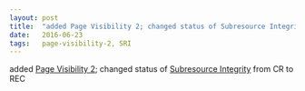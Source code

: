```yaml
---
layout: post
title:  "added Page Visibility 2; changed status of Subresource Integrity from CR to REC"
date:   2016-06-23
tags:   page-visibility-2, SRI
---
```


added [Page Visibility 2](/spec/page-visibility-2); changed status of [Subresource Integrity](/spec/SRI) from CR to REC

